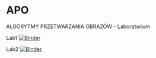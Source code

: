 # APO
ALGORYTMY PRZETWARZANIA OBRAZÓW - Laboratorium


Lab1
[![Binder](https://mybinder.org/badge_logo.svg)](https://mybinder.org/v2/gh/knave88/APO/HEAD?filepath=APO_Lab1_Histogram.ipynb)


Lab2
[![Binder](https://mybinder.org/badge_logo.svg)](https://mybinder.org/v2/gh/knave88/APO/HEAD?filepath=APO_Lab2_Histogram_manipulation.ipynb)
